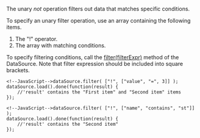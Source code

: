 The unary *not* operation filters out data that matches specific conditions.

To specify an unary filter operation, use an array containing the following items.

1. The "!" operator. 
2. The array with matching conditions.

To specify filtering conditions, call the [filter(filterExpr)](/api-reference/30%20Data%20Layer/DataSource/3%20Methods/filter(filterExpr).md '/Documentation/ApiReference/Data_Layer/DataSource/Methods/#filterfilterExpr') method of the DataSource. Note that filter expression should be included into square brackets.

    <!--JavaScript-->dataSource.filter( ["!", ["value", "=", 3]] );
    dataSource.load().done(function(result) {
        //'result' contains the "First item" and "Second item" items
    });

<!---->

    <!--JavaScript-->dataSource.filter( ["!", ["name", "contains", "st"]] );
    dataSource.load().done(function(result) {
        //'result' contains the "Second item"
    });
